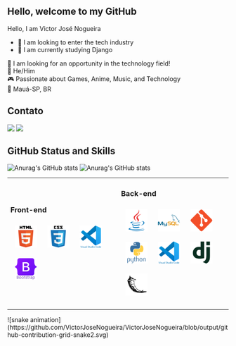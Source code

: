 <div>
    <h2>Hello, welcome to my GitHub</h2>
    <p>
<div>
Hello, I am Victor José Nogueira
    
- 👀 I am looking to enter the tech industry
- 🌱 I am currently studying Django
</div>
        💼 I am looking for an opportunity in the technology field! <br>
        🧔 He/Him <br>
        🎮 Passionate about Games, Anime, Music, and Technology <br>
        🚩 Mauá-SP, BR
    </p>
</div>
<div>

## Contato
<a href = "mailto:victorvalim1@gmail.com"><img loading="lazy" src="https://img.shields.io/badge/Gmail-D14836?style=for-the-badge&logo=gmail&logoColor=white" target="_blank"></a>
<a href="https://www.linkedin.com/in/victor-nogueira-193a67256/" target="_blank"><img loading="lazy" src="https://img.shields.io/badge/-LinkedIn-%230077B5?style=for-the-badge&logo=linkedin&logoColor=white" target="_blank"></a>   

</div>

<div  style="align='center'">

## GitHub Status and Skills
![Anurag's GitHub stats](https://github-readme-stats.vercel.app/api?username=VictorJoseNogueira&show_icons=true&theme=chartreuse-dark&include_all_commits=true&count_private=true)
![Anurag's GitHub stats](https://github-readme-stats.vercel.app/api/top-langs/?username=VictorJoseNogueira&theme=chartreuse-dark&layout=compact&langs_count=16)


<table>
    <tr>
        <td width="50%">
            <div>
                <h3>Front-end</h3>
                <p>
                    <img style="margin: 10px" src="https://raw.githubusercontent.com/devicons/devicon/6910f0503efdd315c8f9b858234310c06e04d9c0/icons/html5/html5-original-wordmark.svg" alt="HTML5" height="50">
                    <img style="margin: 10px" src="https://raw.githubusercontent.com/devicons/devicon/6910f0503efdd315c8f9b858234310c06e04d9c0/icons/css3/css3-original-wordmark.svg" alt="CSS3" height="50">
                    <img style="margin: 10px" src="https://raw.githubusercontent.com/devicons/devicon/6910f0503efdd315c8f9b858234310c06e04d9c0/icons/vscode/vscode-original-wordmark.svg" alt="vscode" height="50">
                    <img style="margin: 10px" src="https://raw.githubusercontent.com/devicons/devicon/6910f0503efdd315c8f9b858234310c06e04d9c0/icons/bootstrap/bootstrap-original-wordmark.svg" alt="bootstrap" height="50">
                </p>
            </div>
        </td>
        <td width="50%">
            <div>
                <h3>Back-end</h3>
                <p>
                    <img style="margin: 10px" src="https://raw.githubusercontent.com/devicons/devicon/6910f0503efdd315c8f9b858234310c06e04d9c0/icons/java/java-original.svg" alt="java" height="50">
                    <img style="margin: 10px" src="https://raw.githubusercontent.com/devicons/devicon/6910f0503efdd315c8f9b858234310c06e04d9c0/icons/mysql/mysql-original-wordmark.svg" alt="mysql" height="50">
                    <img style="margin: 10px" src="https://raw.githubusercontent.com/devicons/devicon/6910f0503efdd315c8f9b858234310c06e04d9c0/icons/git/git-original.svg" alt="Git" height="50">  
                    <img style="margin: 10px" src="https://raw.githubusercontent.com/devicons/devicon/6910f0503efdd315c8f9b858234310c06e04d9c0/icons/python/python-original-wordmark.svg" alt="Python" height="50">
                    <img style="margin: 10px" src="https://raw.githubusercontent.com/devicons/devicon/6910f0503efdd315c8f9b858234310c06e04d9c0/icons/vscode/vscode-original-wordmark.svg" alt="vscode" height="50">
                    <img style="margin: 10px" src="https://raw.githubusercontent.com/devicons/devicon/refs/heads/master/icons/django/django-plain.svg" alt="django" height="50">
                    <img style="margin: 10px" src="https://raw.githubusercontent.com/devicons/devicon/refs/heads/master/icons/flask/flask-original.svg" alt="flask" height="50">
                </p>
            </div>
        </td>
    </tr>
</table>
</div>
</div>
<div>
![snake animation](https://github.com/VictorJoseNogueira/VictorJoseNogueira/blob/output/github-contribution-grid-snake2.svg)
</div>








